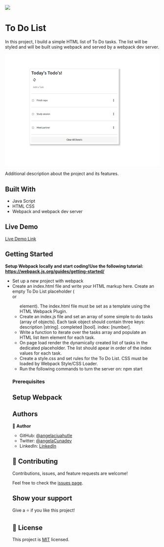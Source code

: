 ![](https://img.shields.io/badge/Microverse-blueviolet)

# To Do List

In this project, I build a simple HTML list of To Do tasks. The list will be styled and will be built using webpack and served by a webpack dev server.

![screenshot](./list.png)

Additional description about the project and its features.

## Built With

- Java Script 
- HTML CSS
- Webpack and webpack dev server

## Live Demo

[Live Demo Link](https://livedemo.com)


## Getting Started

**Setup Webpack locally and start coding!Use the following tutorial: https://webpack.js.org/guides/getting-started/**

- Set up a new project with webpack
- Create an index.html file and write your HTML markup here. Create an empty To Do List placeholder (<div> or <ul> element). The index.html file must be set as a template using the HTML Webpack Plugin.
- Create an index.js file and set an array of some simple to do tasks (array of objects). Each task object should contain three keys:
description [string].
completed [bool].
index: [number].
- Write a function to iterate over the tasks array and populate an HTML list item element for each task.
- On page load render the dynamically created list of tasks in the dedicated placeholder. The list should apear in order of the index values for each task.
- Create a style.css and set rules for the To Do List. CSS must be loaded by Webpack Style/CSS Loader.
- Run the following commands to turn the server on: npm start 

### Prerequisites

## Setup Webpack


## Authors

👤 **Author**

- GitHub: [@angelaciuahutle](https://github.com/angelacuahutle)
- Twitter: [@angelaCunadev](https://twitter.com/angelaCunaDev)
- LinkedIn: [LinkedIn](https://linkedin.com/in/angelacuahutle)


## 🤝 Contributing

Contributions, issues, and feature requests are welcome!

Feel free to check the [issues page](../../issues/).

## Show your support

Give a ⭐️ if you like this project!

## 📝 License

This project is [MIT](./MIT.md) licensed.
